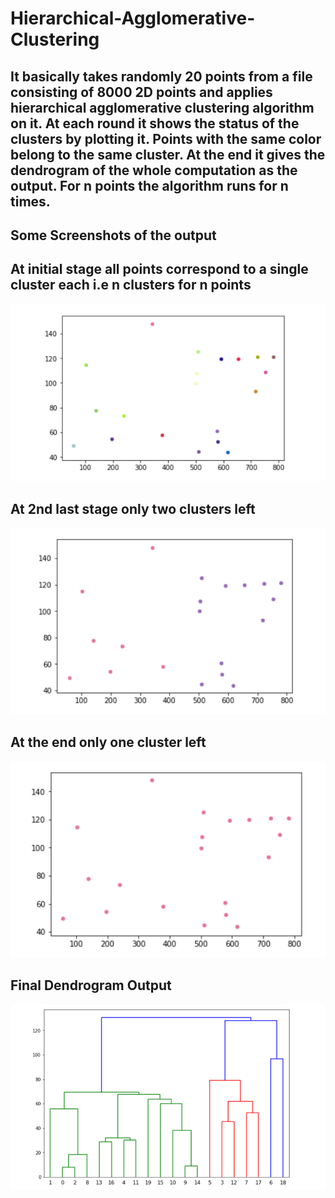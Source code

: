 # Hierarchical-Agglomerative-Clustering
## It basically takes randomly 20 points from a file consisting of 8000 2D points and applies hierarchical agglomerative clustering algorithm on it. At each round it shows the status of the clusters by plotting it. Points with the same color belong to the same cluster. At the end it gives the dendrogram of the whole computation as the output. For n points the algorithm runs for n times.

## Some Screenshots of the output

## At initial stage all points correspond to a single cluster each i.e n clusters for n points
![](images/1.PNG)

## At 2nd last stage only two clusters left
![](images/2.PNG)

## At the end only one cluster left
![](images/3.PNG)

## Final Dendrogram Output
![](images/Dendrogram.PNG)
